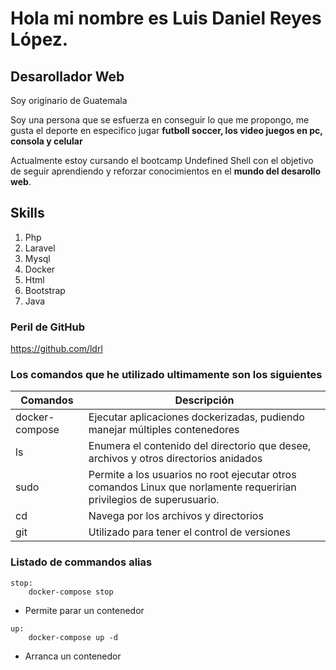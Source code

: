 # Hola mi nombre es Luis Daniel Reyes López. 

## Desarollador Web

Soy originario de Guatemala

Soy una persona que se esfuerza en conseguir lo que me propongo, me gusta el deporte en especifico jugar **futboll soccer, los video juegos en pc, consola y celular**

Actualmente estoy cursando el bootcamp Undefined Shell con el objetivo de seguir aprendiendo y reforzar conocimientos en el **mundo del desarollo web**.

## Skills
1. Php
2. Laravel
3. Mysql
4. Docker
5. Html
6. Bootstrap
7. Java

### Peril de GitHub

https://github.com/ldrl

### Los comandos que he utilizado ultimamente son los siguientes

|Comandos      |                                               Descripción                                                            |
|--------------|----------------------------------------------------------------------------------------------------------------------|
|docker-compose| Ejecutar aplicaciones dockerizadas, pudiendo manejar múltiples contenedores                                          |
|ls            |Enumera el contenido del directorio que desee, archivos y otros directorios anidados                                  |
|sudo          | Permite a los usuarios no root ejecutar otros comandos Linux que norlamente requeririan privilegios de superusuario. |
|cd            | Navega por los archivos y directorios                                                                                |
|git           | Utilizado para tener el control de versiones                                                                         |

### Listado de commandos alias
```
stop:
	docker-compose stop
```
* Permite parar un contenedor 
```
up:
	docker-compose up -d
```
* Arranca un contenedor 
